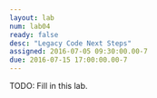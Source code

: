 ```yaml
---
layout: lab
num: lab04
ready: false
desc: "Legacy Code Next Steps"
assigned: 2016-07-05 09:30:00.00-7
due: 2016-07-15 17:00:00.00-7
---
```


TODO: Fill in this lab.
